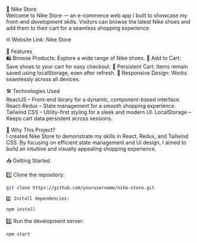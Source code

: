 👟 Nike Store  
Welcome to Nike Store — an e-commerce web app I built to showcase my front-end development skills. Visitors can browse the latest Nike shoes and add them to their cart for a seamless shopping experience.

🌐 Website Link: Nike Store  

🚀 Features  
🛍 Browse Products: Explore a wide range of Nike shoes.
🛒 Add to Cart: Save shoes to your cart for easy checkout.
💾 Persistent Cart: Items remain saved using localStorage, even after refresh.
📱 Responsive Design: Works seamlessly across all devices.

🛠️ Technologies Used  
ReactJS – Front-end library for a dynamic, component-based interface.
React-Redux – State management for a smooth shopping experience.
Tailwind CSS – Utility-first styling for a sleek and modern UI.
LocalStorage – Keeps cart data persistent across sessions.

🎨 Why This Project?  
I created Nike Store to demonstrate my skills in React, Redux, and Tailwind CSS. By focusing on efficient state management and UI design, I aimed to build an intuitive and visually appealing shopping experience.

📥 Getting Started  

1️⃣ Clone the repository:  

```bash
git clone https://github.com/yourusername/nike-store.git
```

```bash
2️⃣ Install dependencies:  
```

```bash
npm install
```

3️⃣ Run the development server:  

```bash
npm start
```
